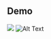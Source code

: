 ## Demo
![](http://fat.gfycat.com/QueasyUnsteadyDaddylonglegs.gif)
![Alt Text](http://www.sheawong.com/wp-content/uploads/2013/08/keephatin.gif)
